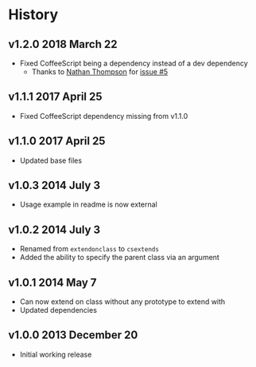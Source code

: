 # History

## v1.2.0 2018 March 22

- Fixed CoffeeScript being a dependency instead of a dev dependency
    - Thanks to [Nathan Thompson](https://github.com/thompsnm)
      for [issue #5](https://github.com/bevry/csextends/issues/5)

## v1.1.1 2017 April 25

- Fixed CoffeeScript dependency missing from v1.1.0

## v1.1.0 2017 April 25

- Updated base files

## v1.0.3 2014 July 3

- Usage example in readme is now external

## v1.0.2 2014 July 3

- Renamed from `extendonclass` to `csextends`
- Added the ability to specify the parent class via an argument

## v1.0.1 2014 May 7

- Can now extend on class without any prototype to extend with
- Updated dependencies

## v1.0.0 2013 December 20

- Initial working release
